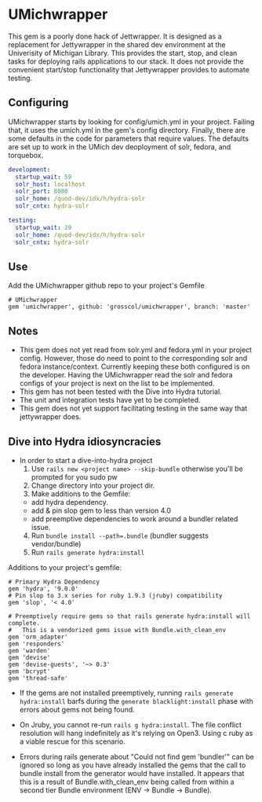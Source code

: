 # UMichwrapper

This gem is a poorly done hack of Jettwrapper.  It is designed as a replacement for Jettywrapper in the shared dev environment at the Univerisity of Michigan Library.  This provides the start, stop, and clean tasks for deploying rails applications to our stack.  It does not provide the convenient start/stop functionality that Jettywrapper provides to automate testing.


## Configuring

UMichwrapper starts by looking for config/umich.yml in your project.  Failing that, it uses the umich.yml in the gem's config directory.  Finally, there are some defaults in the code for parameters that require values.  The defaults are set up to work in the UMich dev deoployment of solr, fedora, and torquebox. 

```yaml
development:
  startup_wait: 59
  solr_host: localhost
  solr_port: 8080
  solr_home: /quod-dev/idx/h/hydra-solr
  solr_cntx: hydra-solr

testing:
  startup_wait: 29
  solr_home: /quod-dev/idx/h/hydra-solr
  solr_cntx: hydra-solr
```

## Use

Add the UMichwrapper github repo to your project's Gemfile

```
# UMichwrapper
gem 'umichwrapper', github: 'grosscol/umichwrapper', branch: 'master'
```


## Notes

 * This gem does not yet read from solr.yml and fedora.yml in your project config.  However, those do need to point to the corresponding solr and fedora instance/context.  Currently keeping these both configured is on the developer.  Having the UMichwrapper read the solr and fedora configs of your project is next on the list to be implemented.
 * This gem has not been tested with the Dive into Hydra tutorial.
 * The unit and integration tests have yet to be completed. 
 * This gem does not yet support facilitating testing in the same way that jettywrapper does.

## Dive into Hydra idiosyncracies

 * In order to start a dive-into-hydra project
   1. Use `rails new <project name> --skip-bundle` otherwise you'll be prompted for you sudo pw 
   2. Change directory into your project dir.
   3. Make additions to the Gemfile:
     * add hydra dependency.
     * add & pin slop gem to less than version 4.0
     * add preemptive dependencies to work around a bundler related issue.
   4. Run `bundle install --path=.bundle` (bundler suggests vendor/bundle)
   5. Run `rails generate hydra:install` 

Additions to your project's gemfile:
```
# Primary Hydra Dependency
gem 'hydra', '9.0.0'
# Pin slop to 3.x series for ruby 1.9.3 (jruby) compatibility
gem 'slop', '< 4.0'

# Preemptively require gems so that rails generate hydra:install will complete.
#   This is a vendorized gems issue with Bundle.with_clean_env
gem 'orm_adapter'
gem 'responders'
gem 'warden'
gem 'devise'
gem 'devise-guests', '~> 0.3'
gem 'bcrypt'
gem 'thread-safe'
```

 * If the gems are not installed preemptively, running `rails generate hydra:install` barfs during the `generate blacklight:install` phase with errors about gems not being found.

 * On Jruby, you cannot re-run `rails g hydra:install`.  The file conflict resolution will hang indefinitely as it's relying on Open3.  Using c ruby as a viable rescue for this scenario.

 * Errors during rails generate about "Could not find gem 'bundler'" can be ignored so long as you have already installed the gems that the call to bundle install from the generator would have installed.  It appears that this is a result of Bundle.with_clean_env being called from within a second tier Bundle environment (ENV -> Bundle -> Bundle).


